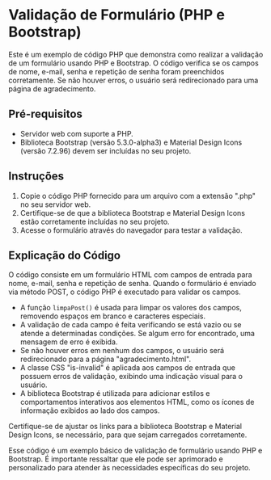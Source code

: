 # Validação de Formulário (PHP e Bootstrap)

Este é um exemplo de código PHP que demonstra como realizar a validação de um formulário usando PHP e Bootstrap. O código verifica se os campos de nome, e-mail, senha e repetição de senha foram preenchidos corretamente. Se não houver erros, o usuário será redirecionado para uma página de agradecimento.

## Pré-requisitos

- Servidor web com suporte a PHP.
- Biblioteca Bootstrap (versão 5.3.0-alpha3) e Material Design Icons (versão 7.2.96) devem ser incluídas no seu projeto.

## Instruções

1. Copie o código PHP fornecido para um arquivo com a extensão ".php" no seu servidor web.
2. Certifique-se de que a biblioteca Bootstrap e Material Design Icons estão corretamente incluídas no seu projeto.
3. Acesse o formulário através do navegador para testar a validação.

## Explicação do Código

O código consiste em um formulário HTML com campos de entrada para nome, e-mail, senha e repetição de senha. Quando o formulário é enviado via método POST, o código PHP é executado para validar os campos.

- A função `limpaPost()` é usada para limpar os valores dos campos, removendo espaços em branco e caracteres especiais.
- A validação de cada campo é feita verificando se está vazio ou se atende a determinadas condições. Se algum erro for encontrado, uma mensagem de erro é exibida.
- Se não houver erros em nenhum dos campos, o usuário será redirecionado para a página "agradecimento.html".
- A classe CSS "is-invalid" é aplicada aos campos de entrada que possuem erros de validação, exibindo uma indicação visual para o usuário.
- A biblioteca Bootstrap é utilizada para adicionar estilos e comportamentos interativos aos elementos HTML, como os ícones de informação exibidos ao lado dos campos.

Certifique-se de ajustar os links para a biblioteca Bootstrap e Material Design Icons, se necessário, para que sejam carregados corretamente.

Esse código é um exemplo básico de validação de formulário usando PHP e Bootstrap. É importante ressaltar que ele pode ser aprimorado e personalizado para atender às necessidades específicas do seu projeto.